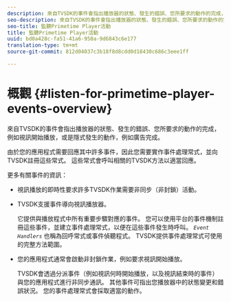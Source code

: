 ```yaml
---
description: 來自TVSDK的事件會指出播放器的狀態、發生的錯誤、您所要求的動作的完成，例如視訊開始播放，或是隱式發生的動作，例如廣告完成。
seo-description: 來自TVSDK的事件會指出播放器的狀態、發生的錯誤、您所要求的動作的完成，例如視訊開始播放，或是隱式發生的動作，例如廣告完成。
seo-title: 監聽Primetime Player活動
title: 監聽Primetime Player活動
uuid: bd0a428c-fa51-41a6-950a-9d6843c6e177
translation-type: tm+mt
source-git-commit: 812d04037c3b18f8d8cdd0d18430c686c3eee1ff

---
```



# 概觀 {#listen-for-primetime-player-events-overview}

來自TVSDK的事件會指出播放器的狀態、發生的錯誤、您所要求的動作的完成，例如視訊開始播放，或是隱式發生的動作，例如廣告完成。

由於您的應用程式需要回應其中許多事件，因此您需要實作事件處理常式，並向TVSDK註冊這些常式。 這些常式會呼叫相關的TVSDK方法以適當回應。

更多有關事件的資訊：

* 視訊播放的即時性要求許多TVSDK作業需要非同步（非封鎖）活動。
* TVSDK支援事件導向視訊播放器。

   它提供與播放程式中所有重要步驟對應的事件。 您可以使用平台的事件機制註冊這些事件，並建立事件處理常式，以便在這些事件發生時呼叫。 *`Event Handlers`* 也稱為回呼常式或事件偵聽程式。 TVSDK提供事件處理常式可使用的完整方法範圍。
* 您的應用程式通常會啟動非封鎖作業，例如要求視訊開始播放。

   TVSDK會透過分派事件（例如視訊何時開始播放，以及視訊結束時的事件）與您的應用程式進行非同步通訊。 其他事件可指出您播放器中的狀態變更和錯誤狀況。 您的事件處理常式會採取適當的動作。
